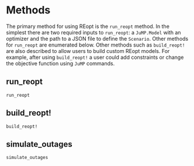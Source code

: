# Methods
The primary method for using REopt is the `run_reopt` method. In the simplest there are two required inputs to `run_reopt`: a `JuMP.Model` with an optimizer and the path to a JSON file to define the `Scenario`. Other methods for `run_reopt` are enumerated below. Other methods such as `build_reopt!` are also described to allow users to build custom REopt models. For example, after using `build_reopt!` a user could add constraints or change the objective function using `JuMP` commands.

## run_reopt
```@docs
run_reopt
```

## build_reopt!
```@docs
build_reopt!
```

## simulate_outages
```@docs
simulate_outages
```